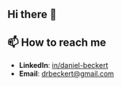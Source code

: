## Hi there 👋

<!--
**Drieger/drieger** is a ✨ _special_ ✨ repository because its `README.md` (this file) appears on your GitHub profile.

Here are some ideas to get you started:

- 🔭 I’m currently working on ...
- 🌱 I’m currently learning ...
- 👯 I’m looking to collaborate on ...
- 🤔 I’m looking for help with ...
- 💬 Ask me about ...
- 😄 Pronouns: ...
- ⚡ Fun fact: ...
-->
## 📫 How to reach me

* **LinkedIn**: [in/daniel-beckert](https://www.linkedin.com/in/daniel-beckert/)
* **Email**: [drbeckert@gmail.com](mailto://drbeckert@gmail.com)



<!--
![linkedin](icon/linkedin.png) [in/daniel-becker]("https://www.linkedin.com/in/daniel-beckert/")
-->
